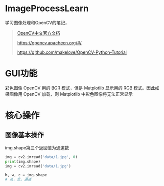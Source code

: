 # ImageProcessLearn



学习图像处理和OpenCV的笔记，



>   [OpenCV中文官方文档](https://woshicver.com/)
>
>   https://opencv.apachecn.org/#/
>
>   https://github.com/makelove/OpenCV-Python-Tutorial







# GUI功能

彩色图像 OpenCV 用的 BGR 模式，但是 Matplotlib 显示用的 RGB 模式。因此如果图像用 OpenCV 加载，则 Matplotlib 中彩色图像将无法正常显示





# 核心操作

## 图像基本操作

img.shape第三个返回值为通道数

```python
img = cv2.imread('data/1.jpg', 0)
print(img.shape)
img = cv2.imread('data/1.jpg')

h, w, c = img.shape
# 高，宽，通道
```

